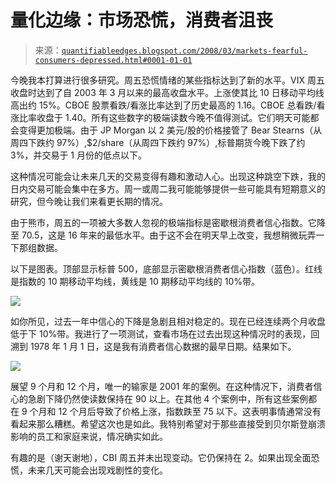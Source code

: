<!--yml

category: 未分类

date: 2024-05-18 08:31:20

-->

# 量化边缘：市场恐慌，消费者沮丧

> 来源：[`quantifiableedges.blogspot.com/2008/03/markets-fearful-consumers-depressed.html#0001-01-01`](http://quantifiableedges.blogspot.com/2008/03/markets-fearful-consumers-depressed.html#0001-01-01)

今晚我本打算进行很多研究。周五恐慌情绪的某些指标达到了新的水平。VIX 周五收盘时达到了自 2003 年 3 月以来的最高收盘水平。上涨使其比 10 日移动平均线高出约 15%。CBOE 股票看跌/看涨比率达到了历史最高的 1.16。CBOE 总看跌/看涨比率收盘于 1.40。所有这些数字的极端读数今晚不值得测试。它们明天可能都会变得更加极端。由于 JP Morgan 以 2 美元/股的价格接管了 Bear Stearns（从周四下跌约 97%）,$2/share（从周四下跌约 97%）,标普期货今晚下跌了约 3%，并交易于 1 月份的低点以下。

这种情况可能会让未来几天的交易变得有趣和激动人心。出现这种跳空下跌，我的日内交易可能会集中在多方。周一或周二我可能能够提供一些可能具有短期意义的研究，但今晚让我们来看更长期的情况。

由于熊市，周五的一项被大多数人忽视的极端指标是密歇根消费者信心指数。它降至 70.5，这是 16 年来的最低水平。由于这不会在明天早上改变，我想稍微玩弄一下那组数据。

以下是图表。顶部显示标普 500，底部显示密歇根消费者信心指数（蓝色）。红线是指数的 10 期移动平均线，黄线是 10 期移动平均线的 10%带。

![](https://blogger.googleusercontent.com/img/b/R29vZ2xl/AVvXsEiswawMSgdehoroEQLV0L2oRBzJCKsYXLA-vjU4PFMOKk9LQf680LGVfeHq50QO1gMlSyUB2vsYghEI38BGxNo1lV3tFSNH6v9TDQF-zl8S1RLSVXuArZql3w9OPn0_AnmF3dt0HLR87ik/s1600-h/2008-3-17+mich+sentiment.jpg)

如你所见，过去一年中信心的下降是急剧且相对稳定的。现在已经连续两个月收盘低于下 10%带。我进行了一项测试，查看市场在过去出现这种情况时的表现，回溯到 1978 年 1 月 1 日，这是我有消费者信心数据的最早日期。结果如下。

![](https://blogger.googleusercontent.com/img/b/R29vZ2xl/AVvXsEgHtVUb_IRZgXl7hJKt_7LWK5jdrqlvV_XPC4Vvzdw8rB4c1DLWUHX97IpjqU-RWvp-F_sozV7o_KduF8bnshKLp4KN1PGacMU9YNwB_SZX00DSgxKhB3VbIChkAGTp-SzNNl_f0P630_w/s1600-h/2008-3-17+Sentiment+Drop.PNG)

展望 9 个月和 12 个月，唯一的输家是 2001 年的案例。在这种情况下，消费者信心的急剧下降仍然使读数保持在 90 以上。在其他 4 个案例中，所有这些案例都在 9 个月和 12 个月后导致了价格上涨，指数跌至 75 以下。这表明事情通常没有看起来那么糟糕。希望这次也是如此。我特别希望对于那些直接受到贝尔斯登崩溃影响的员工和家庭来说，情况确实如此。

有趣的是（谢天谢地），CBI 周五并未出现变动。它仍保持在 2。如果出现全面恐慌，未来几天可能会出现戏剧性的变化。
